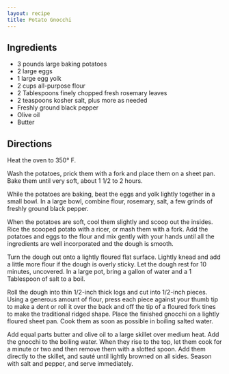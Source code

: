 ```yaml
---
layout: recipe
title: Potato Gnocchi
---
```


## Ingredients

* 3 pounds large baking potatoes
* 2 large eggs
* 1 large egg yolk
* 2 cups all-purpose flour
* 2 Tablespoons finely chopped fresh rosemary leaves
* 2 teaspoons kosher salt, plus more as needed
* Freshly ground black pepper
* Olive oil
* Butter

## Directions

Heat the oven to 350° F.

Wash the potatoes, prick them with a fork and place them on a sheet pan.
Bake them until very soft, about 1 1/2 to 2
hours.

While the potatoes are baking, beat the eggs and yolk lightly together
in a small bowl. In a large bowl, combine flour, rosemary, salt, a few
grinds of freshly ground black pepper.

When the potatoes are soft, cool them slightly and scoop out the
insides. Rice the scooped potato with a ricer, or mash them with a fork.
Add the potatoes and eggs to the flour and mix gently with your hands
until all the ingredients are well incorporated and the dough is
smooth.

Turn the dough out onto a lightly floured flat surface. Lightly knead
and add a little more flour if the dough is overly sticky. Let the dough
rest for 10 minutes, uncovered. In a large pot, bring a gallon of water
and a 1 Tablespoon of salt to a boil.

Roll the dough into thin 1/2-inch thick logs and cut into 1/2-inch
pieces. Using a generous amount of flour, press each piece against your
thumb tip to make a dent or roll it over the back and off the tip of a
floured fork tines to make the traditional ridged shape. Place the
finished gnocchi on a lightly floured sheet pan. Cook them as soon as
possible in boiling salted water.

Add equal parts butter and olive oil to a large skillet over medium
heat. Add the gnocchi to the boiling water. When they rise to the top,
let them cook for a minute or two and then remove them with a slotted
spoon. Add them directly to the skillet, and sauté until lightly browned
on all sides. Season with salt and pepper, and serve immediately.
